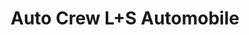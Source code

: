 ---
title: "Auto Crew L+S Automobile"
url: /troisdorf/auto-crew-l-s-automobile/
shop: Autowerkstatt
---